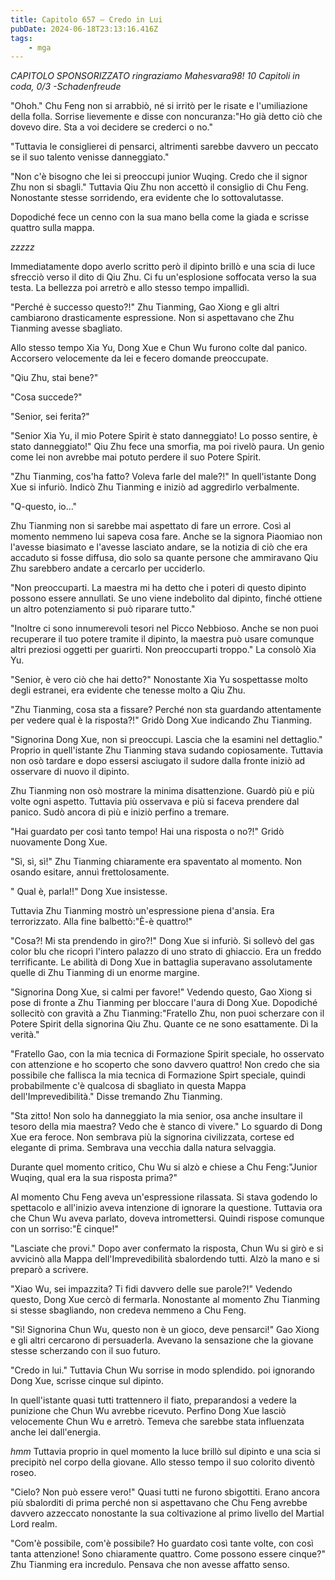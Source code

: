 ```yaml
---
title: Capitolo 657 – Credo in Lui
pubDate: 2024-06-18T23:13:16.416Z
tags:
    - mga
---
```



<em>CAPITOLO SPONSORIZZATO ringraziamo Mahesvara98!
10 Capitoli in coda, 0/3
-Schadenfreude</em>


"Ohoh." Chu Feng non si arrabbiò, né si irritò per le risate e l'umiliazione della folla. Sorrise lievemente e disse con noncuranza:"Ho già detto ciò che dovevo dire. Sta a voi decidere se crederci o no."


"Tuttavia le consiglierei di pensarci, altrimenti sarebbe davvero un peccato se il suo talento venisse danneggiato."


"Non c'è bisogno che lei si preoccupi junior Wuqing. Credo che il signor Zhu non si sbagli." Tuttavia Qiu Zhu non accettò il consiglio di Chu Feng. Nonostante stesse sorridendo, era evidente che lo sottovalutasse.


Dopodiché fece un cenno con la sua mano bella come la giada e scrisse quattro sulla mappa.


*zzzzz*


Immediatamente dopo averlo scritto però il dipinto brillò e una scia di luce sfrecciò verso il dito di Qiu Zhu. Ci fu un'esplosione soffocata verso la sua testa. La bellezza poi arretrò e allo stesso tempo impallidì.


"Perché è successo questo?!" Zhu Tianming, Gao Xiong e gli altri cambiarono drasticamente espressione. Non si aspettavano che Zhu Tianming avesse sbagliato.


Allo stesso tempo Xia Yu, Dong Xue e Chun Wu furono colte dal panico. Accorsero velocemente da lei e fecero domande preoccupate.


"Qiu Zhu, stai bene?"


"Cosa succede?"


"Senior, sei ferita?"


"Senior Xia Yu, il mio Potere Spirit è stato danneggiato! Lo posso sentire, è stato danneggiato!" Qiu Zhu fece una smorfia, ma poi rivelò paura. Un genio come lei non avrebbe mai potuto perdere il suo Potere Spirit.


"Zhu Tianming, cos'ha fatto? Voleva farle del male?!" In quell'istante Dong Xue si infuriò. Indicò Zhu Tianming e iniziò ad aggredirlo verbalmente.


"Q-questo, io..."


Zhu Tianming non si sarebbe mai aspettato di fare un errore. Così al momento nemmeno lui sapeva cosa fare. Anche se la signora Piaomiao non l'avesse biasimato e l'avesse lasciato andare, se la notizia di ciò che era accaduto si fosse diffusa, dio solo sa quante persone che ammiravano Qiu Zhu sarebbero andate a cercarlo per ucciderlo.


"Non preoccuparti. La maestra mi ha detto che i poteri di questo dipinto possono essere annullati. Se uno viene indebolito dal dipinto, finché ottiene un altro potenziamento si può riparare tutto."


"Inoltre ci sono innumerevoli tesori nel Picco Nebbioso. Anche se non puoi recuperare il tuo potere tramite il dipinto, la maestra può usare comunque altri preziosi oggetti per guarirti. Non preoccuparti troppo." La consolò Xia Yu.


"Senior, è vero ciò che hai detto?" Nonostante Xia Yu sospettasse molto degli estranei, era evidente che tenesse molto a Qiu Zhu.


"Zhu Tianming, cosa sta a fissare? Perché non sta guardando attentamente per vedere qual è la risposta?!" Gridò Dong Xue indicando Zhu Tianming.


"Signorina Dong Xue, non si preoccupi. Lascia che la esamini nel dettaglio." Proprio in quell'istante Zhu Tianming stava sudando copiosamente. Tuttavia non osò tardare e dopo essersi asciugato il sudore dalla fronte iniziò ad osservare di nuovo il dipinto.


Zhu Tianming non osò mostrare la minima disattenzione. Guardò più e più volte ogni aspetto. Tuttavia più osservava e più si faceva prendere dal panico. Sudò ancora di più e iniziò perfino a tremare.


"Hai guardato per così tanto tempo! Hai una risposta o no?!" Gridò nuovamente Dong Xue.


"Sì, sì, sì!" Zhu Tianming chiaramente era spaventato al momento. Non osando esitare, annuì frettolosamente.


" Qual è, parla!!" Dong Xue insistesse.


Tuttavia Zhu Tianming mostrò un'espressione piena d'ansia. Era terrorizzato. Alla fine balbettò:"È-è quattro!"


"Cosa?! Mi sta prendendo in giro?!" Dong Xue si infuriò. Si sollevò del gas color blu che ricoprì l'intero palazzo di uno strato di ghiaccio. Era un freddo terrificante. Le abilità di Dong Xue in battaglia superavano assolutamente quelle di Zhu Tianming di un enorme margine.


"Signorina Dong Xue, si calmi per favore!" Vedendo questo, Gao Xiong si pose di fronte a Zhu Tianming per bloccare l'aura di Dong Xue. Dopodiché sollecitò con gravità a Zhu Tianming:"Fratello Zhu, non puoi scherzare con il Potere Spirit della signorina Qiu Zhu. Quante ce ne sono esattamente. Dì la verità."


"Fratello Gao, con la mia tecnica di Formazione Spirit speciale, ho osservato con attenzione e ho scoperto che sono davvero quattro! Non credo che sia possibile che fallisca la mia tecnica di Formazione Spirt speciale, quindi probabilmente c'è qualcosa di sbagliato in questa Mappa dell'Imprevedibilità." Disse tremando Zhu Tianming.


"Sta zitto! Non solo ha danneggiato la mia senior, osa anche insultare il tesoro della mia maestra? Vedo che è stanco di vivere." Lo sguardo di Dong Xue era feroce. Non sembrava più la signorina civilizzata, cortese ed elegante di prima. Sembrava una vecchia dalla natura selvaggia.


Durante quel momento critico, Chu Wu si alzò e chiese a Chu Feng:"Junior Wuqing, qual era la sua risposta prima?"


Al momento Chu Feng aveva un'espressione rilassata. Si stava godendo lo spettacolo e all'inizio aveva intenzione di ignorare la questione. Tuttavia ora che Chun Wu aveva parlato, doveva intromettersi. Quindi rispose comunque con un sorriso:"È cinque!"


"Lasciate che provi." Dopo aver confermato la risposta, Chun Wu si girò e si avvicinò alla Mappa dell'Imprevedibilità sbalordendo tutti. Alzò la mano e si preparò a scrivere.


"Xiao Wu, sei impazzita? Ti fidi davvero delle sue parole?!" Vedendo questo, Dong Xue cercò di fermarla. Nonostante al momento Zhu Tianming si stesse sbagliando, non credeva nemmeno a Chu Feng.


"Sì! Signorina Chun Wu, questo non è un gioco, deve pensarci!" Gao Xiong e gli altri cercarono di persuaderla. Avevano la sensazione che la giovane stesse scherzando con il suo futuro.


"Credo in lui." Tuttavia Chun Wu sorrise in modo splendido. poi ignorando Dong Xue, scrisse cinque sul dipinto.


In quell'istante quasi tutti trattennero il fiato, preparandosi a vedere la punizione che Chun Wu avrebbe ricevuto. Perfino Dong Xue lasciò velocemente Chun Wu e arretrò. Temeva che sarebbe stata influenzata anche lei dall'energia.


*hmm* Tuttavia proprio in quel momento la luce brillò sul dipinto e una scia si precipitò nel corpo della giovane. Allo stesso tempo il suo colorito diventò roseo.


"Cielo? Non può essere vero!" Quasi tutti ne furono sbigottiti. Erano ancora più sbalorditi di prima perché non si aspettavano che Chu Feng avrebbe davvero azzeccato nonostante la sua coltivazione al primo livello del Martial Lord realm.


"Com'è possibile, com'è possibile? Ho guardato così tante volte, con così tanta attenzione! Sono chiaramente quattro. Come possono essere cinque?" Zhu Tianming era incredulo. Pensava che non avesse affatto senso.
                                


                                



